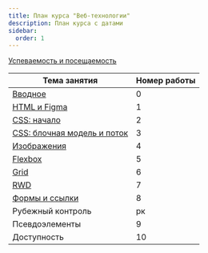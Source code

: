 ```yaml
---
title: План курса "Веб-технологии"
description: План курса с датами
sidebar:
  order: 1
---
```


[Успеваемость и посещаемость](https://drive.google.com/drive/folders/1SW49nK9hJa5PCEmks49AFEFjQ1ULLgld?usp=sharing)

| Тема занятия                                              | Номер работы |
| --------------------------------------------------------- | ------------ |
| [Вводное](/2024/веб-технологии/intro/)                    | 0            |
| [HTML и Figma](/2024/веб-технологии/lab1/)                | 1            |
| [CSS: начало](/2024/веб-технологии/lab2/)                 | 2            |
| [CSS: блочная модель и поток](/2024/веб-технологии/lab3/) | 3            |
| [Изображения](/2024/веб-технологии/lab4/)                 | 4            |
| [Flexbox](/2024/веб-технологии/lab5/)                     | 5            |
| [Grid](/2024/веб-технологии/lab6/)                        | 6            |
| [RWD](/2024/веб-технологии/lab7/)                         | 7            |
| [Формы и ссылки](/2024/веб-технологии/lab8/)              | 8            |
| Рубежный контроль                                         | рк           |
| Псевдоэлементы                                            | 9            |
| Доступность                                               | 10           |
